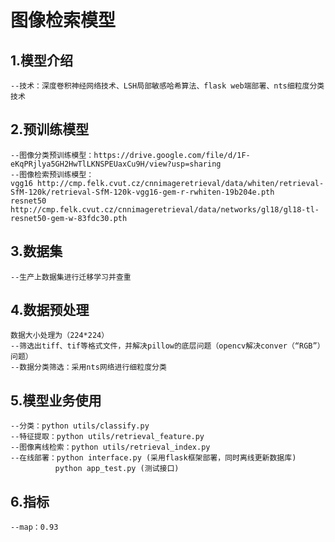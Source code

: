 # 图像检索模型

## 1.模型介绍
    --技术：深度卷积神经网络技术、LSH局部敏感哈希算法、flask web端部署、nts细粒度分类技术

## 2.预训练模型
    --图像分类预训练模型：https://drive.google.com/file/d/1F-eKqPRjlya5GH2HwTlLKNSPEUaxCu9H/view?usp=sharing
    --图像检索预训练模型：
	vgg16 http://cmp.felk.cvut.cz/cnnimageretrieval/data/whiten/retrieval-SfM-120k/retrieval-SfM-120k-vgg16-gem-r-rwhiten-19b204e.pth
	resnet50 http://cmp.felk.cvut.cz/cnnimageretrieval/data/networks/gl18/gl18-tl-resnet50-gem-w-83fdc30.pth

## 3.数据集
    --生产上数据集进行迁移学习并查重
   
## 4.数据预处理
    数据大小处理为（224*224）
    --筛选出tiff、tif等格式文件，并解决pillow的底层问题（opencv解决conver（“RGB”）问题）
    --数据分类筛选：采用nts网络进行细粒度分类
    
## 5.模型业务使用
    --分类：python utils/classify.py
    --特征提取：python utils/retrieval_feature.py
    --图像离线检索：python utils/retrieval_index.py
    --在线部署：python interface.py (采用flask框架部署，同时离线更新数据库)
              python app_test.py (测试接口)
       
## 6.指标
    --map：0.93
    

  
